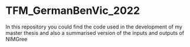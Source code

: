 # TFM_GermanBenVic_2022
In this repository you could find the code used in the development of my master thesis and also a summarised version of the inputs and outputs of NIMGree
